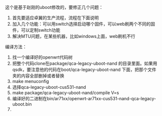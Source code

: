 这个是基于赵刚的uboot修改的，要修正几个问题：

1. 首先要适应卓翼的生产流程，流程在下面说明
2. 加入几个功能：可以用switch选择启动哪个固件，可以web刷两个不同的固件，可以定制switch功能
3. 解决MTU问题，在某些机器，比如windows上面，web刷机不行

编译方法：

1. 找一个编译好的openwrt代码树
2. 把整个代码clone在package/qca-legacy-uboot-nand 的目录里面。如果用qsdk，要注意他的代码在boot/qca-legacy-uboot-nand 下面，把那个文件夹的内容全部删掉或者替换
3. make menuconfig
4. 选择qca-legacy-uboot-cus531-nand
5. make package/qca-legacy-uboot-nand/compile V=s
6. 编译好的二进制在bin/ar71xx/openwrt-ar71xx-cus531-nand-qca-legacy-uboot.bin
7.
